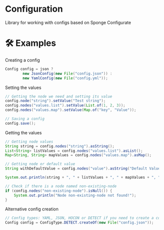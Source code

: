 # Configuration
Library for working with configs based on Sponge Configurate

# 🛠 Examples

Creating a config
```java
Config config = json ? 
        new JsonConfig(new File("config.json")) :
        new YamlConfig(new File("config.yml"));
```

Setting the values
```java
// Getting the node we need and setting its value
config.node("string").setValue("Test string");
config.nodes("values.list").setValue(List.of(1, 2, 3));
config.nodes("values.map").setValue(Map.of("key", "Value"));

// Saving a config
config.save();
```

Getting the values
```java
// Getting node values
String string = config.nodes("string").asString();
List<String> listValues = config.nodes("values.list").asList();
Map<String, String> mapValues = config.nodes("values.map").asMap();

// Getting node or default value
String withDefaultValue = config.nodes("value").asString("Default Value");

System.out.println(string + ", " + listValues + ", " + mapValues + ", " + withDefaultValue);

// Check if there is a node named non-existing-node
if (config.nodes("non-existing-node").isNull()) {
    System.out.println("Node non-existing-node not found!");
}
```

Alternative config creation
```java
// Config types: YAML, JSON, HOCON or DETECT if you need to create a config by file name
Config config = ConfigType.DETECT.createOf(new File("config.json"));
```